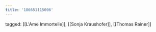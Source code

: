 ```yaml
---
title: '186651115006'
---
```

tagged: [[L'Ame Immortelle]], [[Sonja Kraushofer]], [[Thomas Rainer]]
<iframe frameborder="0" height="1" id="ga_target" scrolling="no" style="background-color:transparent; overflow:hidden; position:absolute; top:0; left:0; z-index:9999;" width="1"></iframe>